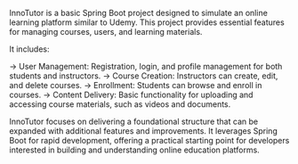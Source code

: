 InnoTutor is a basic Spring Boot project designed to simulate an online learning platform similar to Udemy. 
This project provides essential features for managing courses, users, and learning materials.

It includes:

-> User Management: Registration, login, and profile management for both students and instructors. 
-> Course Creation: Instructors can create, edit, and delete courses. 
-> Enrollment: Students can browse and enroll in courses. 
-> Content Delivery: Basic functionality for uploading and accessing course materials, such as videos and documents.

InnoTutor focuses on delivering a foundational structure that can be expanded with additional features and improvements. 
It leverages Spring Boot for rapid development, offering a practical starting point for developers interested in building and understanding online education platforms.
